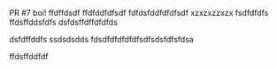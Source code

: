 PR #7 boi!
ffdffdsdf
ffdfddfdfsdf
fdfdsfddfdfdfsdf
xzxzxzzxzx
fsdfdfdfs
ffdsffddsfdfs
dsfdsffdffdfdfds

dsfdffddfs
ssdsdsdds
fdsdfdfdfdfdfsdfsdsfdfsfdsa

ffdsffddfdf
